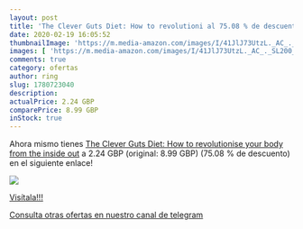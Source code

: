 ```yaml
---
layout: post
title: 'The Clever Guts Diet: How to revolutioni al 75.08 % de descuento'
date: 2020-02-19 16:05:52
thumbnailImage: 'https://m.media-amazon.com/images/I/41JlJ73UtzL._AC_._SL200_.jpg'
images: [ 'https://m.media-amazon.com/images/I/41JlJ73UtzL._AC_._SL200_.jpg' ]
comments: true
category: ofertas
author: ring
slug: 1780723040
description:
actualPrice: 2.24 GBP
comparePrice: 8.99 GBP
inStock: true
---
```


Ahora mismo tienes [The Clever Guts Diet: How to revolutionise your body from the inside out](https://www.amazon.com/dp/1780723040/?tag=redken08-20) a 2.24 GBP (original: 8.99 GBP) (75.08 %  de descuento) en el siguiente enlace!

[![](https://m.media-amazon.com/images/I/41JlJ73UtzL._AC_._SL200_.jpg)](https://www.amazon.com/dp/1780723040/?tag=redken08-20)

[Visítala!!!](https://www.amazon.com/dp/1780723040/?tag=redken08-20)

[Consulta otras ofertas en nuestro canal de telegram](https://t.me/s/ofertas25)
